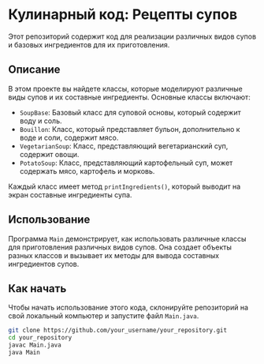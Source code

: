 # Кулинарный код: Рецепты супов

Этот репозиторий содержит код для реализации различных видов супов и базовых ингредиентов для их приготовления.

## Описание

В этом проекте вы найдете классы, которые моделируют различные виды супов и их составные ингредиенты. Основные классы включают:

- `SoupBase`: Базовый класс для суповой основы, который содержит воду и соль.
- `Bouillon`: Класс, который представляет бульон, дополнительно к воде и соли, содержит мясо.
- `VegetarianSoup`: Класс, представляющий вегетарианский суп, содержит овощи.
- `PotatoSoup`: Класс, представляющий картофельный суп, может содержать мясо, картофель и морковь.

Каждый класс имеет метод `printIngredients()`, который выводит на экран составные ингредиенты супа.

## Использование

Программа `Main` демонстрирует, как использовать различные классы для приготовления различных видов супов. Она создает объекты разных классов и вызывает их методы для вывода составных ингредиентов супов.

## Как начать

Чтобы начать использование этого кода, склонируйте репозиторий на свой локальный компьютер и запустите файл `Main.java`.

```bash
git clone https://github.com/your_username/your_repository.git
cd your_repository
javac Main.java
java Main
